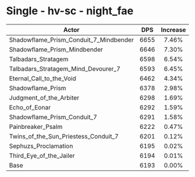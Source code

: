 # Single - hv-sc - night_fae
| Actor | DPS | Increase |
|---|:---:|:---:|
|Shadowflame_Prism_Conduit_7_Mindbender|6655|7.46%|
|Shadowflame_Prism_Mindbender|6646|7.30%|
|Talbadars_Stratagem|6598|6.54%|
|Talbadars_Stratagem_Mind_Devourer_7|6593|6.45%|
|Eternal_Call_to_the_Void|6462|4.34%|
|Shadowflame_Prism|6378|2.98%|
|Judgment_of_the_Arbiter|6298|1.69%|
|Echo_of_Eonar|6292|1.59%|
|Shadowflame_Prism_Conduit_7|6291|1.58%|
|Painbreaker_Psalm|6222|0.47%|
|Twins_of_the_Sun_Priestess_Conduit_7|6201|0.12%|
|Sephuzs_Proclamation|6195|0.02%|
|Third_Eye_of_the_Jailer|6194|0.01%|
|Base|6193|0.00%|
